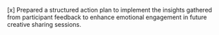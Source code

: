 [x] Prepared a structured action plan to implement the insights gathered from participant feedback to enhance emotional engagement in future creative sharing sessions.